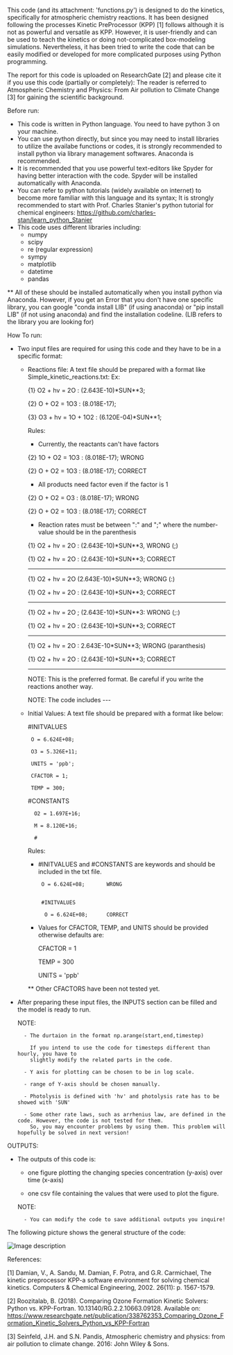 This code (and its attachment: 'functions.py') is designed to do the kinetics, specifically for atmospheric chemistry reactions. 
It has been designed following the processes Kinetic PreProcessor (KPP) [1] follows although
it is not as powerful and versatile as KPP. However, it is user-friendly and can be used 
to teach the kinetics or doing not-complicated box-modeling simulations. Nevertheless,
it has been tried to write the code that can be easily modified or developed for more 
complicated purposes using Python programming.


The report for this code is uploaded on ResearchGate [2] and please cite it if you use this code (partially or completely):
The reader is referred to Atmospheric Chemistry and Physics: From Air pollution to Climate Change [3] for gaining the scientific background.

Before run:

- This code is written in Python language. You need to have python 3 on your machine. 
- You can use python directly, but since you may need to install libraries to utilize the availabe functions or codes, it is strongly     recommended to install python via library management softwares. Anaconda is recommended. 
- It is recommended that you use powerful text-editors like Spyder for having better 
  interaction with the code. Spyder will be installed automatically with Anaconda.
- You can refer to python tutorials (widely available on internet) to become more familiar with this language and its syntax; It is strongly recommended to start with   Prof. Charles Stanier's python tutorial for chemical engineers: https://github.com/charles-stan/learn_python_Stanier
- This code uses different libraries including:
    - numpy
    - scipy
    - re (regular expression)
    - sympy
    - matplotlib
    - datetime
    - pandas 
    
 ** All of these should be installed automatically when you install python via Anaconda. However, if you get an Error that you don't have one specific library, you can google "conda install LIB" (if using anaconda) or "pip install LIB" (if not using anaconda) and find the installation codeline. (LIB refers to the library you are looking for)
 
 
 
How To run:
    
- Two input files are required for using this code and they have to be in a specific format:
    - Reactions file: A text file should be prepared with a format like Simple_kinetic_reactions.txt:
        Ex:
        
        {1}  O2   + hv = 2O		: (2.643E-10)*SUN**3; 
        
        {2}  O    + O2 = 1O3		: (8.018E-17);
        
        {3}  O3   + hv = 1O   + 1O2 	: (6.120E-04)*SUN**1;        
        
        
        Rules:
        
        - Currently, the reactants can't have factors 
        
         {2}  1O    + O2 = 1O3		: (8.018E-17);  WRONG
         
         {2}  O    + O2 = 1O3		: (8.018E-17); CORRECT
         

        - All products need factor even if the factor is 1
        
         {2}  O    + O2 = O3		: (8.018E-17); WRONG
         
         {2}  O    + O2 = 1O3		: (8.018E-17); CORRECT
         
         
        - Reaction rates must be between ":" and ";" where the number-value should be in the parenthesis
        
         {1}  O2   + hv = 2O		: (2.643E-10)*SUN**3,   WRONG (;)
         
         {1}  O2   + hv = 2O		: (2.643E-10)*SUN**3;   CORRECT
         
         -------
         
         {1}  O2   + hv = 2O		 (2.643E-10)*SUN**3;    WRONG (:)
         
         {1}  O2   + hv = 2O		: (2.643E-10)*SUN**3;   CORRECT
         
         -------
         
         {1}  O2   + hv = 2O		; (2.643E-10)*SUN**3:   WRONG (;:)
         
         {1}  O2   + hv = 2O		: (2.643E-10)*SUN**3;   CORRECT
         
         -------
         
         {1}  O2   + hv = 2O		: 2.643E-10*SUN**3;     WRONG (paranthesis)
         
         {1}  O2   + hv = 2O		: (2.643E-10)*SUN**3;   CORRECT
         
         -------         
         
         NOTE: This is the preferred format. Be careful if you write the reactions another way.
         
         NOTE: The code includes ---
         
 
 
    - Initial Values: A text file should be prepared with a format like below:
        

        #INITVALUES 
        
           O = 6.624E+08; 
           
           O3 = 5.326E+11;   
           
           UNITS = 'ppb';
           
           CFACTOR = 1;   
           
           TEMP = 300;
           
           
        #CONSTANTS
        
        	O2 = 1.697E+16;
          
        	M = 8.120E+16;
          
        	#
          
          
        Rules:
        
        - #INITVALUES and #CONSTANTS are keywords and should be included in the txt file.
        
                                
               O = 6.624E+08;       WRONG
               
        
               #INITVALUES
               
                O = 6.624E+08;      CORRECT
                
                
                
        - Values for CFACTOR, TEMP, and UNITS should be provided otherwise defaults are:
        
            CFACTOR = 1
            
            TEMP = 300
            
            UNITS = 'ppb'
            
         ** Other CFACTORS have been not tested yet.  
         


- After preparing these input files, the INPUTS section can be filled and the model is ready to run.


    NOTE:
    
        - The durtaion in the format np.arange(start,end,timestep)
        
          If you intend to use the code for timesteps different than hourly, you have to 
          slightly modify the related parts in the code.
          
        - Y axis for plotting can be chosen to be in log scale.
        
        - range of Y-axis should be chosen manually.
        
        - Photolysis is defined with 'hv' and photolysis rate has to be showed with 'SUN'
        
        - Some other rate laws, such as arrhenius law, are defined in the code. However, the code is not tested for them. 
          So, you may encounter problems by using them. This problem will hopefully be solved in next version!



OUTPUTS:

- The outputs of this code is:

    - one figure plotting the changing species concentration (y-axis) over time (x-axis)
    
    - one csv file containing the values that were used to plot the figure.
    
    NOTE:
    
        - You can modify the code to save additional outputs you inquire!
    
   
   
 The following picture shows the general structure of the code:
 
 ![Image description](https://github.com/behroozraul/Kinetic-PreProcessor-in-Python-K3P-/blob/master/Picture1.png)
   
   
   
   
References: 


[1] Damian, V., A. Sandu, M. Damian, F. Potra, and G.R. Carmichael, The kinetic preprocessor KPP-a software environment for solving chemical kinetics. Computers & Chemical Engineering, 2002. 26(11): p. 1567-1579.

[2] Roozitalab, B. (2018). Comparing Ozone Formation Kinetic Solvers: Python vs. KPP-Fortran. 10.13140/RG.2.2.10663.09128. Available on: https://www.researchgate.net/publication/338762353_Comparing_Ozone_Formation_Kinetic_Solvers_Python_vs_KPP-Fortran

[3] Seinfeld, J.H. and S.N. Pandis, Atmospheric chemistry and physics: from air pollution to climate change. 2016: John Wiley & Sons.
